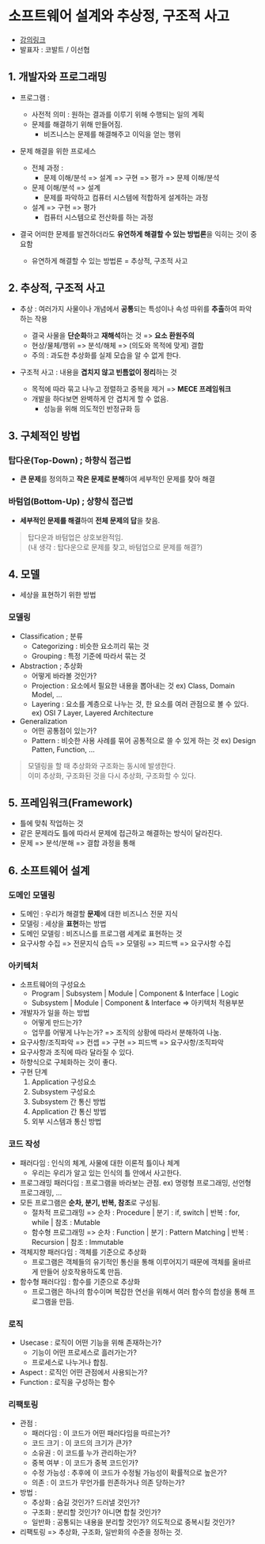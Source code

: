 # 소프트웨어 설계와 추상정, 구조적 사고
- [강의링크](https://www.inflearn.com/course/lecture?courseSlug=%EC%9D%B8%ED%94%84%EC%BD%982023-%EB%8B%A4%EC%8B%9C%EB%B3%B4%EA%B8%B0&unitId=177911)
- 발표자 : 코발트 / 이선협

## 1. 개발자와 프로그래밍
- 프로그램 :
  - 사전적 의미 : 원하는 결과를 이루기 위해 수행되는 일의 계획
  - 문제를 해결하기 위해 만들어짐.
    - 비즈니스는 문제를 해결해주고 이익을 얻는 행위
   
- 문제 해결을 위한 프로세스
  - 전체 과정 :
    - 문제 이해/분석 => 설계 => 구현 => 평가 => 문제 이해/분석
  - 문제 이해/분석 => 설계
    - 문제를 파악하고 컴퓨터 시스템에 적합하게 설계하는 과정
  - 설계 => 구현 => 평가
    - 컴퓨터 시스템으로 전산화를 하는 과정

- 결국 어떠한 문제를 발견하더라도 **유연하게 해결할 수 있는 방법론**을 익히는 것이 중요함
  - 유연하게 해결할 수 있는 방법론 = 추상적, 구조적 사고
 
## 2. 추상적, 구조적 사고
- 추상 : 여러가지 사물이나 개념에서 **공통**되는 특성이나 속성 따위를 **추출**하여 파악하는 작용
  - 결국 사물을 **단순화**하고 **재해석**하는 것 => **요소 환원주의**
  - 현상/물체/행위 => 분석/해체 => (의도와 목적에 맞게) 결합
  - 주의 : 과도한 추상화를 실제 모습을 알 수 없게 한다.

- 구조적 사고 : 내용을 **겹치지 않고 빈틈없이 정리**하는 것
  - 목적에 따라 묶고 나누고 정렬하고 중복을 제거 => **MECE 프레임워크**
  - 개발을 하다보면 완벽하게 안 겹치게 할 수 없음.
    - 성능을 위해 의도적인 반정규화 등

## 3. 구체적인 방법
### 탑다운(Top-Down) ; 하향식 접근법
- **큰 문제**를 정의하고 **작은 문제로 분해**하여 세부적인 문제를 찾아 해결

### 바텀업(Bottom-Up) ; 상향식 접근법
- **세부적인 문제를 해결**하여 **전체 문제의 답**을 찾음.

> 탑다운과 바텀업은 상호보완적임.  
> (내 생각 : 탑다운으로 문제를 찾고, 바텀업으로 문제를 해결?)

## 4. 모델
- 세상을 표현하기 위한 방법
### 모델링
- Classification ; 분류
  - Categorizing : 비슷한 요소끼리 묶는 것
  - Grouping : 특정 기준에 따라서 묶는 것
- Abstraction ; 추상화
  - 어떻게 바라볼 것인가?
  - Projection : 요소에서 필요한 내용을 뽑아내는 것 ex) Class, Domain Model, ...
  - Layering : 요소를 계층으로 나누는 것, 한 요소를 여러 관점으로 볼 수 있다. ex) OSI 7 Layer, Layered Architecture
- Generalization
  - 어떤 공통점이 있는가?
  - Pattern : 비슷한 사용 사례를 묶어 공통적으로 쓸 수 있게 하는 것 ex) Design Patten, Function, ...

> 모델링을 할 때 추상화와 구조화는 동시에 발생한다.  
> 이미 추상화, 구조화된 것을 다시 추상화, 구조화할 수 있다.

## 5. 프레임워크(Framework)
- 틀에 맞춰 작업하는 것
- 같은 문제라도 틀에 따라서 문제에 접근하고 해결하는 방식이 달라진다.
- 문제 => 분석/분해 => 결합 과정을 통해

## 6. 소프트웨어 설계
### 도메인 모델링
- 도메인 : 우리가 해결할 **문제**에 대한 비즈니스 전문 지식
- 모델링 : 세상을 **표현**하는 방법
- 도메인 모델링 : 비즈니스를 프로그램 세계로 표현하는 것
- 요구사항 수집 => 전문지식 습득 => 모델링 => 피드백 => 요구사항 수집

### 아키텍처
- 소프트웨어의 구성요소
  - Program | Subsystem | Module | Component & Interface | Logic
  - Subsystem | Module | Component & Interface => 아키텍처 적용부분
- 개발자가 일을 하는 방법
  - 어떻게 만드는가?
  - 업무를 어떻게 나누는가? => 조직의 상황에 따라서 분해하여 나눔.
- 요구사항/조직파악 => 컨셉 => 구현 => 피드백 => 요구사항/조직파악
- 요구사항과 조직에 따라 달라질 수 있다.
- 하향식으로 구체화하는 것이 좋다.
- 구현 단계
  1. Application 구성요소
  2. Subsystem 구성요소
  3. Subsystem 간 통신 방법
  4. Application 간 통신 방법
  5. 외부 시스템과 통신 방법

### 코드 작성
- 패러다임 : 인식의 체계, 사물에 대한 이론적 틀이나 체계
  - 우리는 우리가 알고 있는 인식의 틀 안에서 사고한다.
- 프로그래밍 패러다임 : 프로그램을 바라보는 관점. ex) 명령형 프로그래밍, 선언형 프로그래밍, ...
- 모든 프로그램은 **순차, 분기, 반복, 참조**로 구성됨.
  - 절차적 프로그래밍 => 순차 : Procedure | 분기 : if, switch | 반복 : for, while | 참조 : Mutable
  - 함수형 프로그래밍 => 순차 : Function | 분기 : Pattern Matching | 반복 : Recursion | 참조 : Immutable
- 객체지향 패러다임 : 객체를 기준으로 추상화
  - 프로그램은 객체들의 유기적인 통신을 통해 이루어지기 때문에 객체를 올바르게 만들어 상호작용하도록 만듬.
- 함수형 패러다임 : 함수를 기준으로 추상화
  - 프로그램은 하나의 함수이며 복잡한 연선을 위해서 여러 함수의 합성을 통해 프로그램을 만듬.

### 로직
- Usecase : 로직이 어떤 기능을 위해 존재하는가?
  - 기능이 어떤 프로세스로 흘러가는가?
  - 프로세스로 나누거나 합침.
- Aspect : 로직인 어떤 관점에서 사용되는가?
- Function : 로직을 구성하는 함수

### 리팩토링
- 관점 :
  - 패러다임 : 이 코드가 어떤 패러다임을 따르는가?
  - 코드 크기 : 이 코드의 크기가 큰가?
  - 소유권 : 이 코드를 누가 관리하는가?
  - 중복 여부 : 이 코드가 중복 코드인가?
  - 수정 가능성 : 추후에 이 코드가 수정될 가능성이 확률적으로 높은가?
  - 의존 : 이 코드가 무언가를 읜존하거나 의존 당하는가?
- 방법 :
  - 추상화 : 숨길 것인가? 드러낼 것인가?
  - 구조화 : 분리할 것인가? 아니면 합칠 것인가?
  - 일반화 : 공통되는 내용을 분리할 것인가? 의도적으로 중복시킬 것인가?
- 리팩토링 => 추상화, 구조화, 일반화의 수준을 정하는 것.
